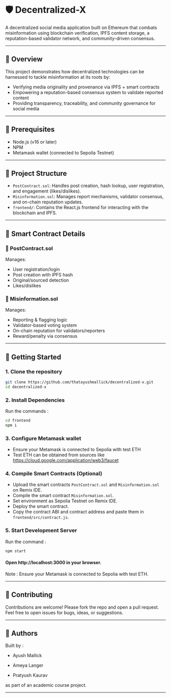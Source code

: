 # 🛡️ Decentralized-X

A decentralized social media application built on Ethereum that combats misinformation using blockchain verification, IPFS content storage, a reputation-based validator network, and community-driven consensus.

---

## 📌 Overview

This project demonstrates how decentralized technologies can be harnessed to tackle misinformation at its roots by:

- Verifying media originality and provenance via IPFS + smart contracts
- Empowering a reputation-based consensus system to validate reported content
- Providing transparency, traceability, and community governance for social media

---

## 🔧 Prerequisites

- Node.js (v16 or later)
- NPM
- Metamask wallet (connected to Sepolia Testnet)

---

## 📁 Project Structure

- `PostContract.sol`: Handles post creation, hash lookup, user registration, and engagement (likes/dislikes).
- `Misinformation.sol`: Manages report mechanisms, validator consensus, and on-chain reputation updates.
- `frontend/`: Contains the React.js frontend for interacting with the blockchain and IPFS.

---

## 🔐 Smart Contract Details

### 📝 PostContract.sol

Manages:

- User registration/login
- Post creation with IPFS hash
- Original/sourced detection
- Likes/dislikes

### 🚨 Misinformation.sol

Manages:

- Reporting & flagging logic
- Validator-based voting system
- On-chain reputation for validators/reporters
- Reward/penalty via consensus

---

## 🚀 Getting Started

### 1. Clone the repository

```bash
git clone https://github.com/thatayushmallick/decentralized-x.git
cd decentralized-x
```

### 2. Install Dependencies

Run the commands :

```bash
cd frontend
npm i
```

### 3. Configure Metamask wallet

- Ensure your Metamask is connected to Sepolia with test ETH
- Test ETH can be obtained from sources like https://cloud.google.com/application/web3/faucet

### 4. Compile Smart Contracts (Optional)

- Upload the smart contracts `PostContract.sol` and `Misinformation.sol` on Remix IDE.
- Compile the smart contract `Misinformation.sol`.
- Set environment as Sepolia Testnet on Remix IDE.
- Deploy the smart contract.
- Copy the contract ABI and contract address and paste them in `frontend/src/contract.js`.

### 5. Start Development Server

Run the command :

```bash
npm start
```

#### Open http://localhost:3000 in your browser.

Note : Ensure your Metamask is connected to Sepolia with test ETH.

---

## 🤝 Contributing

Contributions are welcome! Please fork the repo and open a pull request. Feel free to open issues for bugs, ideas, or suggestions.

---

## 🧠 Authors

Built by :

- Ayush Mallick

- Ameya Langer

- Pratyush Kaurav

as part of an academic course project.

---
